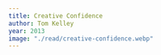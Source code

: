 ```yaml
---
title: Creative Confidence
author: Tom Kelley
year: 2013
image: "./read/creative-confidence.webp"
---
```

